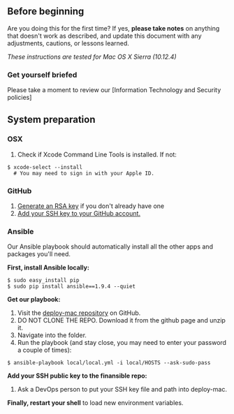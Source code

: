 ## Before beginning


Are you doing this for the first time? If yes, **please take notes** on anything that doesn't work as described, and update this document with any adjustments, cautions, or lessons learned.

_These instructions are tested for Mac OS X Sierra (10.12.4)_

### Get yourself briefed

Please take a moment to review our [Information Technology and Security policies]


## System preparation

### OSX

1. Check if Xcode Command Line Tools is installed. If not: 
```
$ xcode-select --install
  # You may need to sign in with your Apple ID.
```

### GitHub

1. [Generate an RSA key](https://help.github.com/articles/generating-a-new-ssh-key-and-adding-it-to-the-ssh-agent/) if you don't already have one
1. [Add your SSH key to your GitHub account.](https://help.github.com/articles/adding-a-new-ssh-key-to-your-github-account/)

### Ansible

Our Ansible playbook should automatically install all the other apps and packages you'll need. 

**First, install Ansible locally:**

```
$ sudo easy_install pip
$ sudo pip install ansible==1.9.4 --quiet
```

**Get our playbook:**

1. Visit the [deploy-mac repository](https://github.com/.........) on GitHub.
1. DO NOT CLONE THE REPO. Download it from the github page and unzip it.
1. Navigate into the folder.
1. Run the playbook (and stay close, you may need to enter your password a couple of times): 

```
$ ansible-playbook local/local.yml -i local/HOSTS --ask-sudo-pass
```

**Add your SSH public key to the finansible repo:**

1. Ask a DevOps person to put your SSH key file and path into deploy-mac.

**Finally, restart your shell** to load new environment variables.
